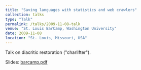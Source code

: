 ```yaml
---
title: "Saving languages with statistics and web crawlers"
collection: talks
type: "Talk"
permalink: /talks/2009-11-08-talk
venue: "St. Louis BarCamp, Washington University"
date: 2009-11-08
location: "St. Louis, Missouri, USA"
---
```


Talk on diacritic restoration ("charlifter").

Slides: [barcamp.pdf](/files/barcamp.pdf)
